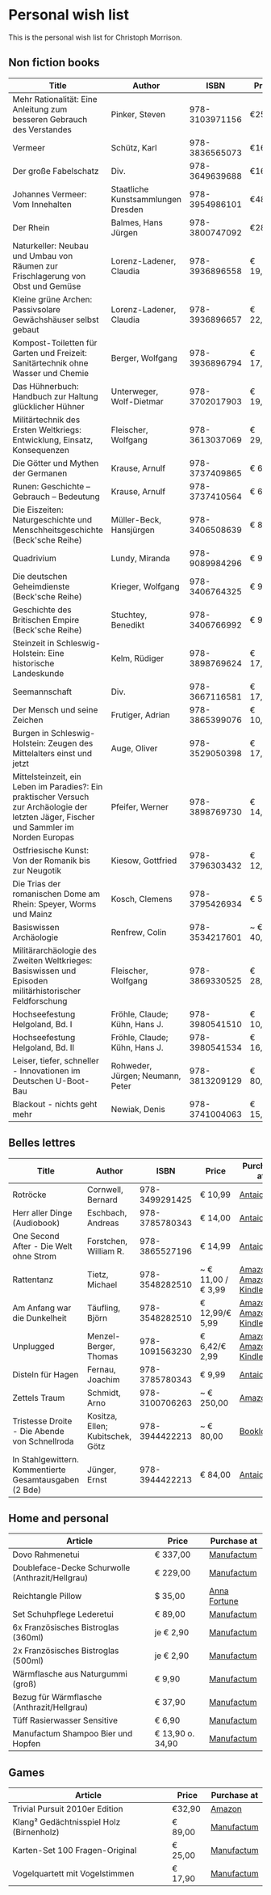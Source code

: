 # Personal wish list
This is the personal wish list for Christoph Morrison.

## Non fiction books
|Title|Author|ISBN|Price|Purchase at|
|-----|------|----|-----|-----------|
|Mehr Rationalität: Eine Anleitung zum besseren Gebrauch des Verstandes|Pinker, Steven|978-3103971156|€25,00|[Antaios](https://antaios.de/detail/index/sArticle/136991)
|Vermeer|Schütz, Karl|978-3836565073|€16,00|[Antaios](https://antaios.de/detail/index/sArticle/136993)
|Der große Fabelschatz|Div.|978-3649639688|€16,00|[Antaios](https://antaios.de/detail/index/sArticle/136995)
|Johannes Vermeer: Vom Innehalten|Staatliche Kunstsammlungen Dresden|978-3954986101|€48,00|[Antaios](https://antaios.de/detail/index/sArticle/136998)
|Der Rhein|Balmes, Hans Jürgen|978-3800747092|€28,00|[Antaios](https://antaios.de/search?addArticle=9783103974300)
|Naturkeller: Neubau und Umbau von Räumen zur Frischlagerung von Obst und Gemüse|Lorenz-Ladener, Claudia|978-3936896558|€ 19,90|[Antaios](https://antaios.de/search?addArticle=9783936896558)
|Kleine grüne Archen: Passivsolare Gewächshäuser selbst gebaut|Lorenz-Ladener, Claudia|978-3936896657|€ 22,90|[Antaios](https://antaios.de/search?addArticle=9783936896657)
|Kompost-Toiletten für Garten und Freizeit: Sanitärtechnik ohne Wasser und Chemie|Berger, Wolfgang|978-3936896794|€ 17,95|[Antaios](https://antaios.de/search?addArticle=9783936896794)
|Das Hühnerbuch: Handbuch zur Haltung glücklicher Hühner|Unterweger, Wolf-Dietmar|978-3702017903|€ 19,90|[Antaios](https://antaios.de/search?addArticle=9783702017903)
|Militärtechnik des Ersten Weltkriegs: Entwicklung, Einsatz, Konsequenzen|Fleischer, Wolfgang|978-3613037069|€ 29,90|[Antaios](https://antaios.de/search?addArticle=9783613037069)
|Die Götter und Mythen der Germanen|Krause, Arnulf|978-3737409865|€ 6,00|[Antaios](https://antaios.de/search?addArticle=9783737409865)
|Runen: Geschichte – Gebrauch – Bedeutung|Krause, Arnulf|978-3737410564|€ 6,00|[Antaios](https://antaios.de/search?addArticle=9783737410564)
|Die Eiszeiten: Naturgeschichte und Menschheitsgeschichte (Beck'sche Reihe)|Müller-Beck, Hansjürgen|978-3406508639|€ 8,95|[Antaios](https://antaios.de/search?addArticle=9783406508639)
|Quadrivium|Lundy, Miranda|978-9089984296|€ 9,95|[Antaios](https://antaios.de/search?addArticle=978-9089984296)
|Die deutschen Geheimdienste (Beck'sche Reihe)|Krieger, Wolfgang|978-3406764325|€ 9,95|[Antaios](https://antaios.de/search?addArticle=9783406764325)
|Geschichte des Britischen Empire (Beck'sche Reihe)|Stuchtey, Benedikt|978-3406766992|€ 9,95|[Antaios](https://antaios.de/search?addArticle=9783406766992)
|Steinzeit in Schleswig-Holstein: Eine historische Landeskunde|Kelm, Rüdiger|978-3898769624|€ 17,95|[Antaios](https://antaios.de/search?addArticle=978-3898769624)
|Seemannschaft|Div.|978-3667116581|€ 17,95|[Antaios](https://antaios.de/search?addArticle=978-3667116581)
|Der Mensch und seine Zeichen|Frutiger, Adrian|978-3865399076|€ 10,00|[Antaios](https://antaios.de/search?addArticle=978-3865399076)
|Burgen in Schleswig-Holstein: Zeugen des Mittelalters einst und jetzt|Auge, Oliver|978-3529050398|€ 17,95|[Amazon](https://smile.amazon.de/dp/3529050393/)
|Mittelsteinzeit, ein Leben im Paradies?: Ein praktischer Versuch zur Archäologie der letzten Jäger, Fischer und Sammler im Norden Europas|Pfeifer, Werner|978-3898769730|€ 14,95|[Amazon](https://smile.amazon.de/dp/3898769739/)
|Ostfriesische Kunst: Von der Romanik bis zur Neugotik|Kiesow, Gottfried|978-3796303432|€ 12,89|[Amazon](https://smile.amazon.de/dp/3796303439/)
|Die Trias der romanischen Dome am Rhein: Speyer, Worms und Mainz|Kosch, Clemens|978-3795426934|€ 5,00|[Antaios](https://antaios.de/search?addArticle=9783795426934)
|Basiswissen Archäologie|Renfrew, Colin|978-3534217601|~ € 40,00|[Booklooker](https://www.booklooker.de/B%C3%BCcher/Colin-Bahn-Renfrew+Basiswissen-Arch%C3%A4ologie-Theorien-Methoden-Praxis/id/A02vav0N01ZZ8)
|Militärarchäologie des Zweiten Weltkrieges: Basiswissen und Episoden militärhistorischer Feldforschung|Fleischer, Wolfgang|978-3869330525|€ 28,80|[Amazon](https://smile.amazon.de/dp/386933052X/)
|Hochseefestung Helgoland, Bd. I|Fröhle, Claude; Kühn, Hans J.|978-3980541510|€ 10,00|[Booklooker](https://www.booklooker.de/B%C3%BCcher/Claude-K%C3%BChn-Fr%C3%B6hle+Hochseefestung-Helgoland-Eine-milit%C3%A4rhistorische-Entdeckungsreise-1890-1920/id/A02yFpIR01ZZo)
|Hochseefestung Helgoland, Bd. II|Fröhle, Claude; Kühn, Hans J.|978-3980541534|€ 16,00|[Booklooker](https://www.booklooker.de/B%C3%BCcher/Claude-K%C3%BChn-Fr%C3%B6hle+Hochseefestung-Helgoland-Eine-milit%C3%A4rhistorische-Entdeckungsreise-1934-1947/id/A01KgqOE01ZZ4)
|Leiser, tiefer, schneller - Innovationen im Deutschen U-Boot-Bau|Rohweder, Jürgen; Neumann, Peter|978-3813209129|€ 80,00|[Booklooker](https://www.booklooker.de/B%C3%BCcher/J%C3%BCrgen-Neumann-Rohweder+Leiser-tiefer-schneller-Innovationen-im-Deutschen-U-Boot-Bau/id/A02yB6zw01ZZf)
|Blackout - nichts geht mehr|Newiak, Denis|978-3741004063|€ 15,00|Vorbestellbar bei [Beck](https://www.beck-shop.de/newiak-blackout-nichts-geht-mehr/product/33386706)

## Belles lettres
|Title|Author|ISBN|Price|Purchase at|
|-----|------|----|-----|-----------|
|Rotröcke|Cornwell, Bernard|978-3499291425|€ 10,99|[Antaios](https://antaios.de/search?addArticle=978-3499291425)
|Herr aller Dinge (Audiobook)|Eschbach, Andreas|978-3785780343|€ 14,00|[Antaios](https://antaios.de/search?addArticle=978-3785780343)
|One Second After - Die Welt ohne Strom|Forstchen, William R.|978-3865527196|€ 14,99|[Antaios](https://antaios.de/search?addArticle=978-3865527196)
|Rattentanz|Tietz, Michael|978-3548282510|~ € 11,00 / € 3,99|[Amazon](https://www.amazon.de/dp/3548282512/) &middot; [Amazon Kindle](https://www.amazon.de/dp/B006YVTB2C)
|Am Anfang war die Dunkelheit|Täufling, Björn|978-3548282510|€ 12,99/€ 5,99|[Amazon](https://www.amazon.de/dp/3745059603/) &middot; [Amazon Kindle](https://www.amazon.de/dp/B077YC6D1M)
|Unplugged|Menzel-Berger, Thomas|978-1091563230|€ 6,42/€ 2,99|[Amazon](https://www.amazon.de/dp/1091563233/) &middot; [Amazon Kindle](https://www.amazon.de/dp/B07QQNQ2CB)
|Disteln für Hagen|Fernau, Joachim|978-3785780343|€ 9,99|[Antaios](https://antaios.de/search?addArticle=978-3776650273)
|Zettels Traum|Schmidt, Arno|978-3100706263|~ € 250,00|[Amazon](https://www.amazon.de/Zettels-Traum-Arno-Schmidt/dp/3100706269)
|Tristesse Droite - Die Abende von Schnellroda|Kositza, Ellen; Kubitschek, Götz|978-3944422213 |~ € 80,00|[Booklooker](https://www.booklooker.de/B%C3%BCcher/Ellen-Kubitschek-Kositza+Tristesse-Droite-Die-Abende-von-Schnellroda/id/A02yfLJf01ZZd)
|In Stahlgewittern. Kommentierte Gesamtausgaben (2 Bde)|Jünger, Ernst|978-3944422213 |€ 84,00|[Antaios](https://antaios.de/buecherschraenke/persoenlichkeiten/ernst-juenger/1414/in-stahlgewittern.-kommentierte-gesamtausgaben-2-bde)

## Home and personal
|Article|Price|Purchase at|
|---|---|---|
|Dovo Rahmenetui|€ 337,00|[Manufactum](https://www.manufactum.de/dovo-rahmenetui-a44117/)|
|Doubleface-Decke Schurwolle (Anthrazit/Hellgrau)|€ 229,00|[Manufactum](https://www.manufactum.de/doubleface-decke-schurwolle-a67447/)|
|Reichtangle Pillow|$ 35,00|[Anna Fortune](https://www.anna-fortune.com/shop/countryballs/reichtangle/)
|Set Schuhpflege Lederetui|€ 89,00|[Manufactum](https://www.manufactum.de/set-schuhpflege-lederetui-a97718/)
|6x Französisches Bistroglas (360ml)|je € 2,90|[Manufactum](https://www.manufactum.de/franzoesisches-bistroglas-a43847/)
|2x Französisches Bistroglas (500ml)|je € 2,90|[Manufactum](https://www.manufactum.de/franzoesisches-bistroglas-a43848/)
|Wärmflasche aus Naturgummi (groß)|€ 9,90|[Manufactum](https://www.manufactum.de/waermflasche-gummi-a84804/)
|Bezug für Wärmflasche (Anthrazit/Hellgrau)|€ 37,90|[Manufactum](https://www.manufactum.de/waermflaschenbezug-schurwolle-a67448/)
|Tüff Rasierwasser Sensitive|€ 6,90|[Manufactum](https://www.manufactum.de/tueff-sensitiv-rasierwasser-a65372/)
|Manufactum Shampoo Bier und Hopfen|€ 13,90 o. 34,90|[Manufactum](https://www.manufactum.de/manufactum-shampoo-a63393/)

## Games
|Article|Price|Purchase at|
|---|---|---|
|Trivial Pursuit 2010er Edition|€32,90|[Amazon](https://smile.amazon.de/dp/B097Y9SRJW/)
|Klang² Gedächtnisspiel Holz (Birnenholz)|€ 89,00|[Manufactum](https://www.manufactum.de/klang-gedaechtnisspiel-holz-a204371/)
|Karten-Set 100 Fragen-Original|€ 25,00|[Manufactum](https://www.manufactum.de/karten-set-100-fragen-original-a10933/)
|Vogelquartett mit Vogelstimmen|€ 17,90|[Manufactum](https://www.manufactum.de/vogelquartett-vogelstimmen-a202195/)
